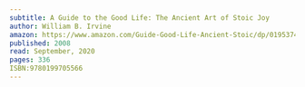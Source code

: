 ```yaml
---
subtitle: A Guide to the Good Life: The Ancient Art of Stoic Joy
author: William B. Irvine
amazon: https://www.amazon.com/Guide-Good-Life-Ancient-Stoic/dp/0195374614?tag=AsynchronousGillz
published: 2008
read: September, 2020
pages: 336
ISBN:9780199705566
---
```

